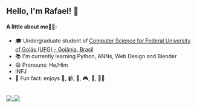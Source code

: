 ## Hello, I'm Rafael! 👋

#### A little about me🙋‍♂️:
* :mortar_board: Undergraduate student of [Computer Science for Federal University of Goiás (UFG) - Goiânia, Brasil](https://inf.ufg.br/p/30138-ciencia-da-computacao)
* :books: I'm currently learning Python, ANNs, Web Design and Blender
* 😄 Pronouns: He/Him
* INFJ
* :stars: Fun fact: enjoys :open_book:, :video_camera:, 📸, :video_game:, :volleyball:, :running_man:
##
<a href="https://github.com/anuraghazra/github-readme-stats">
  <img align="center" src="https://github-readme-stats.vercel.app/api?username=rafaelPassarinho&show_icons=true&theme=synthwave&show_owner=true" />
</a>
<a href="https://github.com/anuraghazra/convoychat">
  <img align="center" src="https://github-readme-stats.vercel.app/api/top-langs/?username=rafaelPassarinho&layout=compact&theme=synthwave&hide=Makefile" />
</a>

